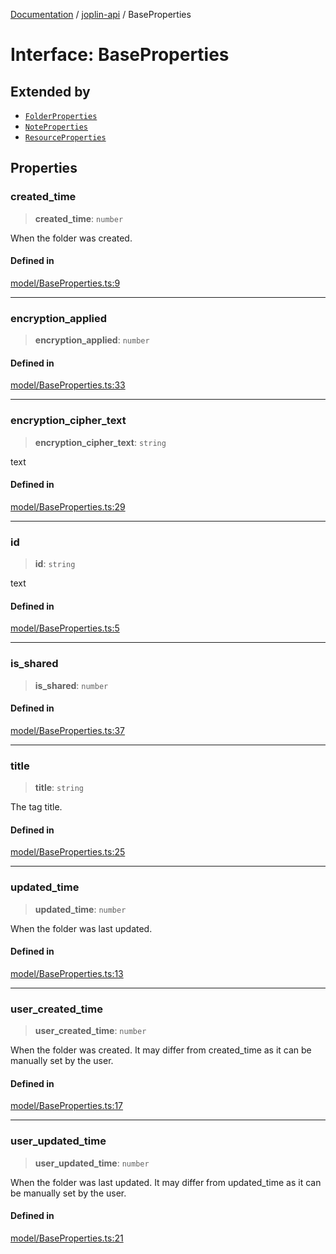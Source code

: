 [Documentation](../../packages.md) / [joplin-api](../index.md) / BaseProperties

# Interface: BaseProperties

## Extended by

- [`FolderProperties`](FolderProperties.md)
- [`NoteProperties`](NoteProperties.md)
- [`ResourceProperties`](ResourceProperties.md)

## Properties

### created_time

> **created_time**: `number`

When the folder was created.

#### Defined in

[model/BaseProperties.ts:9](https://github.com/rxliuli/joplin-utils/blob/485409801cf7c952cfefe9e29020115fe6abec36/packages/joplin-api/src/model/BaseProperties.ts#L9)

---

### encryption_applied

> **encryption_applied**: `number`

#### Defined in

[model/BaseProperties.ts:33](https://github.com/rxliuli/joplin-utils/blob/485409801cf7c952cfefe9e29020115fe6abec36/packages/joplin-api/src/model/BaseProperties.ts#L33)

---

### encryption_cipher_text

> **encryption_cipher_text**: `string`

text

#### Defined in

[model/BaseProperties.ts:29](https://github.com/rxliuli/joplin-utils/blob/485409801cf7c952cfefe9e29020115fe6abec36/packages/joplin-api/src/model/BaseProperties.ts#L29)

---

### id

> **id**: `string`

text

#### Defined in

[model/BaseProperties.ts:5](https://github.com/rxliuli/joplin-utils/blob/485409801cf7c952cfefe9e29020115fe6abec36/packages/joplin-api/src/model/BaseProperties.ts#L5)

---

### is_shared

> **is_shared**: `number`

#### Defined in

[model/BaseProperties.ts:37](https://github.com/rxliuli/joplin-utils/blob/485409801cf7c952cfefe9e29020115fe6abec36/packages/joplin-api/src/model/BaseProperties.ts#L37)

---

### title

> **title**: `string`

The tag title.

#### Defined in

[model/BaseProperties.ts:25](https://github.com/rxliuli/joplin-utils/blob/485409801cf7c952cfefe9e29020115fe6abec36/packages/joplin-api/src/model/BaseProperties.ts#L25)

---

### updated_time

> **updated_time**: `number`

When the folder was last updated.

#### Defined in

[model/BaseProperties.ts:13](https://github.com/rxliuli/joplin-utils/blob/485409801cf7c952cfefe9e29020115fe6abec36/packages/joplin-api/src/model/BaseProperties.ts#L13)

---

### user_created_time

> **user_created_time**: `number`

When the folder was created. It may differ from created_time as it can be manually set by the user.

#### Defined in

[model/BaseProperties.ts:17](https://github.com/rxliuli/joplin-utils/blob/485409801cf7c952cfefe9e29020115fe6abec36/packages/joplin-api/src/model/BaseProperties.ts#L17)

---

### user_updated_time

> **user_updated_time**: `number`

When the folder was last updated. It may differ from updated_time as it can be manually set by the user.

#### Defined in

[model/BaseProperties.ts:21](https://github.com/rxliuli/joplin-utils/blob/485409801cf7c952cfefe9e29020115fe6abec36/packages/joplin-api/src/model/BaseProperties.ts#L21)
